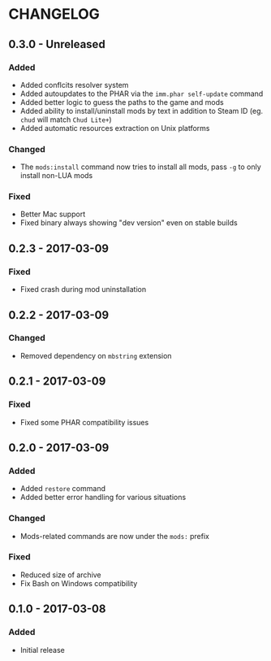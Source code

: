 # CHANGELOG

## 0.3.0 - Unreleased
### Added
- Added conflcits resolver system
- Added autoupdates to the PHAR via the `imm.phar self-update` command
- Added better logic to guess the paths to the game and mods
- Added ability to install/uninstall mods by text in addition to Steam ID (eg. `chud` will match `Chud Lite+`)
- Added automatic resources extraction on Unix platforms

### Changed
- The `mods:install` command now tries to install all mods, pass `-g` to only install non-LUA mods

### Fixed
- Better Mac support
- Fixed binary always showing "dev version" even on stable builds

## 0.2.3 - 2017-03-09
### Fixed
- Fixed crash during mod uninstallation

## 0.2.2 - 2017-03-09
### Changed
- Removed dependency on `mbstring` extension

## 0.2.1 - 2017-03-09
### Fixed
- Fixed some PHAR compatibility issues

## 0.2.0 - 2017-03-09
### Added
- Added `restore` command
- Added better error handling for various situations

### Changed
- Mods-related commands are now under the `mods:` prefix

### Fixed
- Reduced size of archive
- Fix Bash on Windows compatibility

## 0.1.0 - 2017-03-08
### Added
- Initial release